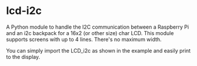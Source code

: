 # lcd-i2c

A Python module to handle the I2C communication between a Raspberry Pi and an
i2c backpack for a 16x2 (or other size) char LCD.
This module supports screens with up to 4 lines. There's no maximum width.

You can simply import the LCD_i2c as shown in the example and easily print to the
display.
